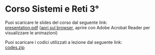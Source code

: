 # Corso Sistemi e Reti 3°

Puoi scaricare le slides del corso dal seguente link:<br>
[presentation.pdf](../../releases/latest/download/presentation.pdf) (<a href="https://docs.google.com/viewer?url=https://github.com/danielemaddaluno/school-sistemi3/releases/latest/download/presentation.pdf" target="_blank">apri sul browser</a>, aprire con Adobe Acrobat Reader per visualizzare le animazioni)

Puoi scaricare i codici utilizzati a lezione dal seguente link:<br>
[codes.zip](../../releases/latest/download/codes.zip)
 
